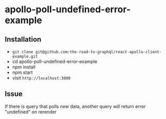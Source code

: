 # apollo-poll-undefined-error-example



## Installation

* `git clone git@github.com:the-road-to-graphql/react-apollo-client-example.git`
* cd apollo-poll-undefined-error-example
* npm install
* npm start
* visit `http://localhost:3000`

## Issue
If there is query that polls new data, another query will return error "undefined" on rerender
